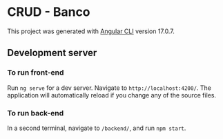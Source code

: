 # CRUD - Banco

This project was generated with [Angular CLI](https://github.com/angular/angular-cli) version 17.0.7.

## Development server

### To run front-end
Run `ng serve` for a dev server. Navigate to `http://localhost:4200/`. The application will automatically reload if you change any of the source files.

### To run back-end
In a second terminal, navigate to `/backend/`, and run `npm start`.
